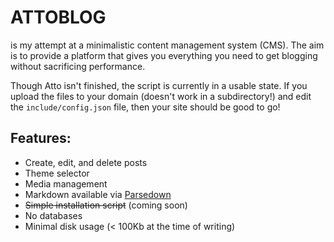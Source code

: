 # ATTOBLOG

is my attempt at a minimalistic content management system (CMS). The aim is to
provide a platform that gives you everything you need to get blogging without
sacrificing performance.

Though Atto isn't finished, the script is currently in a usable state. If you
upload the files to your domain (doesn't work in a subdirectory!) and edit the
`include/config.json` file, then your site should be good to go!

## Features:

- Create, edit, and delete posts
- Theme selector
- Media management
- Markdown available via [Parsedown](http://parsedown.org/)
- ~~Simple installation script~~ (coming soon)
- No databases
- Minimal disk usage (< 100Kb at the time of writing)
